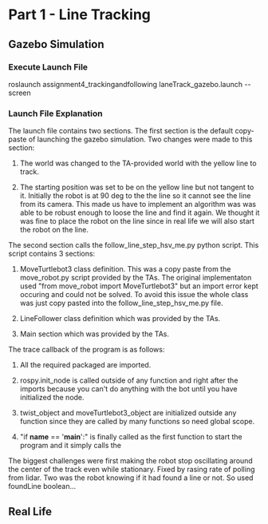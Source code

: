 # Part 1 - Line Tracking

## Gazebo Simulation

### Execute Launch File

roslaunch assignment4_trackingandfollowing laneTrack_gazebo.launch --screen

### Launch File Explanation

The launch file contains two sections. The first section is the default copy-paste of launching the gazebo simulation. Two changes were made to this section:

1. The world was changed to the TA-provided world with the yellow line to track.

2. The starting position was set to be on the yellow line but not tangent to it. Initially the robot is at 90 deg to the the line so it cannot see the line from its camera. This made us have to implement an algorithm was was able to be robust enough to loose the line and find it again. We thought it was fine to place the robot on the line since in real life we will also start the robot on the line.

The second section calls the follow_line_step_hsv_me.py python script. This script contains 3 sections:

1. MoveTurtlebot3 class definition. This was a copy paste from the move_robot.py script provided by the TAs. The original implementaton used "from move_robot import MoveTurtlebot3" but an import error kept occuring and could not be solved. To avoid this issue the whole class was just copy pasted into the follow_line_step_hsv_me.py file.

2. LineFollower class definition which was provided by the TAs.

3. Main section which was provided by the TAs.

The trace callback of the program is as follows:

1. All the required packaged are imported.

2. rospy.init_node is called outside of any function and right after the imports because you can't do anything with the bot until you have initialized the node.

3. twist_object and moveTurtlebot3_object are initialized outside any function since they are called by many functions so need global scope.

4. "if __name__ == '__main__':" is finally called as the first function to start the program and it simply calls the 

The biggest challenges were first making the robot stop oscillating around the center of the track even while stationary. Fixed by rasing rate of polling from lidar. Two was the robot knowing if it had found a line or not. So used foundLine boolean...

## Real Life
